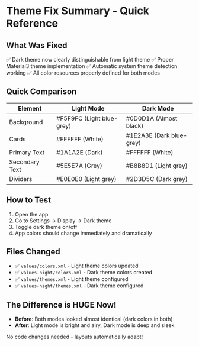 # Theme Fix Summary - Quick Reference

## What Was Fixed
✅ Dark theme now clearly distinguishable from light theme
✅ Proper Material3 theme implementation
✅ Automatic system theme detection working
✅ All color resources properly defined for both modes

## Quick Comparison

| Element | Light Mode | Dark Mode |
|---------|-----------|-----------|
| Background | #F5F9FC (Light blue-grey) | #0D0D1A (Almost black) |
| Cards | #FFFFFF (White) | #1E2A3E (Dark blue-grey) |
| Primary Text | #1A1A2E (Dark) | #FFFFFF (White) |
| Secondary Text | #5E5E7A (Grey) | #B8B8D1 (Light grey) |
| Dividers | #E0E0E0 (Light grey) | #2D3D5C (Dark grey) |

## How to Test
1. Open the app
2. Go to Settings → Display → Dark theme
3. Toggle dark theme on/off
4. App colors should change immediately and dramatically

## Files Changed
- ✅ `values/colors.xml` - Light theme colors updated
- ✅ `values-night/colors.xml` - Dark theme colors created
- ✅ `values/themes.xml` - Light theme configured
- ✅ `values-night/themes.xml` - Dark theme configured

## The Difference is HUGE Now!
- **Before**: Both modes looked almost identical (dark colors in both)
- **After**: Light mode is bright and airy, Dark mode is deep and sleek

No code changes needed - layouts automatically adapt!

